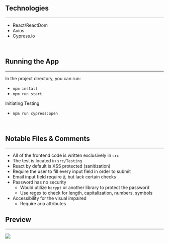 
## Technologies
---
* React/ReactDom
* Axios
* Cypress.io
<br>

## Running the App
---
In the project directory, you can run:
* `npm install`
* `npm run start` 

Initiating Testing
* `npm run cypress:open` 
<br>

## Notable Files & Comments
---
* All of the frontend code is written exclusively in `src`
* The test is located in `src/Testing`
* React by default is XSS protected (sanitization)
* Require the user to fill every input field in order to submit
* Email input field require `@`, but lack certain checks
* Password has no security 
    * Would utilize `bcrypt` or another library to protect the password
    * Use regex to check for length, capitalization, numbers, symbols
* Accessibility for the visual impaired
    * Require aria attributes

## Preview
---
![](https://s3.gifyu.com/images/ezgif.com-gif-makerb24111fb7dc25466.gif)